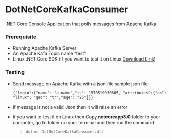 # DotNetCoreKafkaConsumer
.NET Core Console Application that polls messages from Apache Kafka

### Prerequisite

- Running Apache Kafka Server
- An Apache Kafa Topic name "test"
- Linux .NET Core SDK (if you want to test it on Linux [Download Link](http://https://dotnet.microsoft.com/download "Download Link"))


### Testing

- Send message on Apache Kafka with a json file
sample json file:

	 ```{"login":{"name": "a_name","ts": 1570519030665, "attributes":{"os": "linux", "geo": "tr","age": "25"}}}```
- if message is not a valid Json then it will raise an error

- if you want to test it on Linux then Copy **netcoreapp3.0** folder to your computer, go to folder on your terminal and then run the command 

	> `dotnet DotNetCoreKafkaConsumer.dll`
